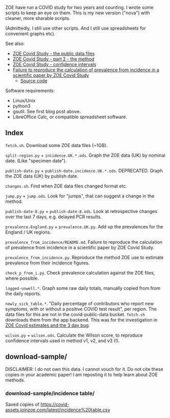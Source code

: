 ZOE have run a COVID study for two years and counting.  I wrote some scripts to keep an eye on them.  This is my new version ("nova") with cleaner, more sharable scripts.

(Admittedly, I still use other scripts.  And I still use spreadsheets for convenient graphs etc).

See also:

 * [ZOE Covid Study - the public data files][blog-1]
 * [ZOE Covid Study - part 2 - the method][blog-2]
 * [ZOE Covid Study - confidence intervals][blog-3]
 * [Failure to reproduce the calculation of prevalence from incidence in a scientific paper by ZOE Covid Study][PubPeer]
   * [Source code][prevalence_from_incidence]

[blog-1]: https://sourcejedi.github.io/2022/01/31/zoe-covid-study.html
[blog-2]: https://sourcejedi.github.io/2022/02/02/zoe-covid-study-part-2-methods.html
[blog-3]: https://sourcejedi.github.io/2022/02/27/zoe-covid-confidence-intervals.html
[PubPeer]: https://pubpeer.com/publications/3C823DD588CE2A33BE78AD80E9CCDD
[prevalence_from_incidence]: https://github.com/sourcejedi/nova-covid/prevalence_from_incidence/

Software requirements:

 * Linux/Unix
 * python3
 * gsutil. See first blog post above.
 * LibreOffice Calc, or compatible spreadsheet software.


## Index

`fetch.sh`. Download some ZOE data files (~1GB).

`split-region.py` + `incidence.UK.*.ods`. Graph the ZOE data (UK) by nominal date.  (Like "specimen date").

`publish-date.py` + `publish-date.incidence.UK.*.ods`. DEPRECATED. Graph the ZOE data (UK) by publish date.

`changes.sh`. Find when ZOE data files changed format etc.

`jump.py` + `jump.ods`. Look for "jumps", that can suggest a change in the method.

`publish-date-8.py` + `publish-date-8.ods`. Look at retrospective changes over the last 7 days, e.g. delayed PCR results.

`prevalence.England.py` + `prevalence.UK.py`. Add up the prevalences for the England / UK regions.

`prevalence_from_incidence/README.md`. Failure to reproduce the calculation of prevalence from incidence in a scientific paper by ZOE Covid Study.

`prevalence_from_incidence.py`. Reproduce the method ZOE use to estimate prevalence from their incidence figures.

`check_p_from_i.py`. Check prevalence calculation against the ZOE files, where possible.

`logged-unwell.*`. Graph some raw daily totals, manually copied from from the daily reports.

`newly_sick_table.*`. "Daily percentage of contributors who report new symptoms, with or without a positive COVID test result", per region.  The data files for this are not in the covid-public-data bucket.  `fetch.sh` downloads them from the app backend.  This was for the investigation in [ZOE Covid estimates and the 3 day bug](https://sourcejedi.github.io/2022/08/24/zoe-covid-3-day-bug.html).

`wilson.py` + `wilson.ods`. Calculate the Wilson score, to reproduce confidence intervals used in method v1, v2, and v3 (!).


## download-sample/

DISCLAIMER: I do not own this data.  I cannot vouch for it.  Do not cite these copies in your academic paper!  I am reposting it to help learn about ZOE methods.


### download-sample/incidence table/

Saved copies of https://covid-assets.joinzoe.com/latest/incidence%20table.csv
